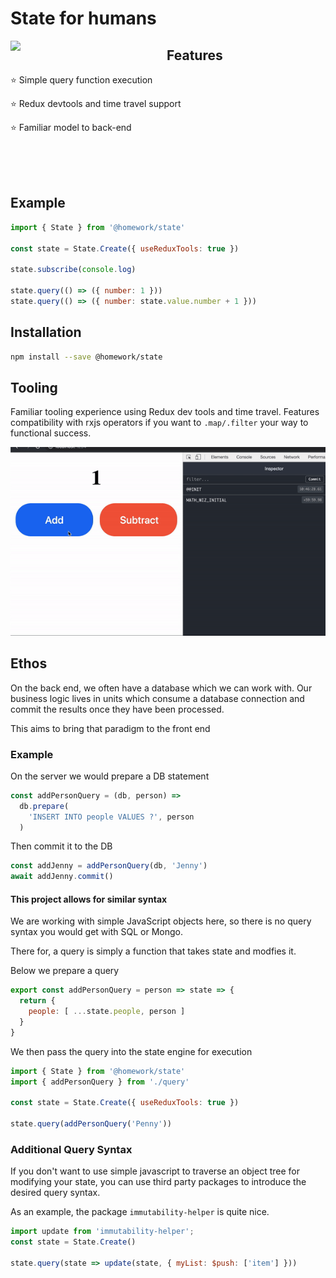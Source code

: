 # State for humans

<img align="left" width="250px" src="https://payxintl.com/wp-content/uploads/2011/09/Revolution-Fist.jpg">

## Features

⭐️ Simple query function execution

⭐️ Redux devtools and time travel support

⭐️ Familiar model to back-end

<br><br><br>

## Example

```javascript
import { State } from '@homework/state'

const state = State.Create({ useReduxTools: true })

state.subscribe(console.log)

state.query(() => ({ number: 1 }))
state.query(() => ({ number: state.value.number + 1 }))
```

## Installation

```bash
npm install --save @homework/state
```

## Tooling

Familiar tooling experience using Redux dev tools and time travel. 
Features compatibility with rxjs operators if you want to `.map/.filter` your way to functional success.

<img width="520px" src="/sample.gif">

## Ethos

On the back end, we often have a database which we can work with. Our business logic lives in units which consume a database connection and commit the results once they have been processed.

This aims to bring that paradigm to the front end

### Example

On the server we would prepare a DB statement
```javascript
const addPersonQuery = (db, person) => 
  db.prepare(
    'INSERT INTO people VALUES ?', person
  )
```
Then commit it to the DB
```javascript
const addJenny = addPersonQuery(db, 'Jenny')
await addJenny.commit()
```

#### This project allows for similar syntax

We are working with simple JavaScript objects here, so
there is no query syntax you would get with SQL or Mongo.

There for, a query is simply a function that takes state
and modfies it.

Below we prepare a query
```javascript
export const addPersonQuery = person => state => {
  return {
    people: [ ...state.people, person ]
  }
}
```

We then pass the query into the state engine for execution

```javascript
import { State } from '@homework/state'
import { addPersonQuery } from './query'

const state = State.Create({ useReduxTools: true })

state.query(addPersonQuery('Penny'))
```

### Additional Query Syntax

If you don't want to use simple javascript to traverse an object tree for modifying your state, you can use third party packages to introduce the desired query syntax.

As an example, the package `immutability-helper` is quite nice.

```javascript
import update from 'immutability-helper';
const state = State.Create()

state.query(state => update(state, { myList: $push: ['item'] }))
```
